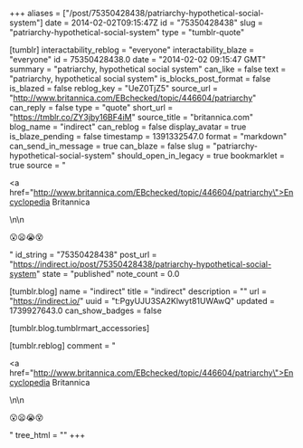 +++
aliases = ["/post/75350428438/patriarchy-hypothetical-social-system"]
date = 2014-02-02T09:15:47Z
id = "75350428438"
slug = "patriarchy-hypothetical-social-system"
type = "tumblr-quote"

[tumblr]
interactability_reblog = "everyone"
interactability_blaze = "everyone"
id = 75350428438.0
date = "2014-02-02 09:15:47 GMT"
summary = "patriarchy, hypothetical social system"
can_like = false
text = "patriarchy, hypothetical social system"
is_blocks_post_format = false
is_blazed = false
reblog_key = "UeZ0TjZ5"
source_url = "http://www.britannica.com/EBchecked/topic/446604/patriarchy"
can_reply = false
type = "quote"
short_url = "https://tmblr.co/ZY3jby16BF4iM"
source_title = "britannica.com"
blog_name = "indirect"
can_reblog = false
display_avatar = true
is_blaze_pending = false
timestamp = 1391332547.0
format = "markdown"
can_send_in_message = true
can_blaze = false
slug = "patriarchy-hypothetical-social-system"
should_open_in_legacy = true
bookmarklet = true
source = "<p><a href=\"http://www.britannica.com/EBchecked/topic/446604/patriarchy\">Encyclopedia Britannica</a></p>\n\n<p>😮😦😭😵</p>"
id_string = "75350428438"
post_url = "https://indirect.io/post/75350428438/patriarchy-hypothetical-social-system"
state = "published"
note_count = 0.0

[tumblr.blog]
name = "indirect"
title = "indirect"
description = ""
url = "https://indirect.io/"
uuid = "t:PgyUJU3SA2Klwyt81UWAwQ"
updated = 1739927643.0
can_show_badges = false

[tumblr.blog.tumblrmart_accessories]

[tumblr.reblog]
comment = "<p><a href=\"http://www.britannica.com/EBchecked/topic/446604/patriarchy\">Encyclopedia Britannica</a></p>\n\n<p>😮😦😭😵</p>"
tree_html = ""
+++
